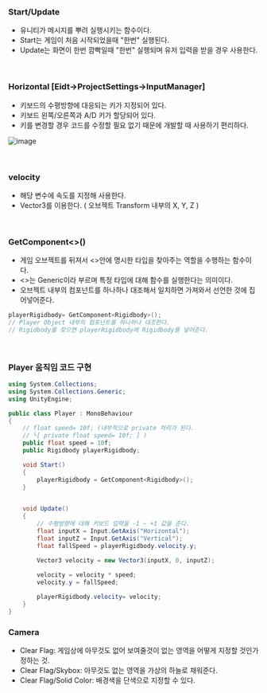### Start/Update
- 유니티가 메시지를 뿌려 실행시키는 함수이다.
- Start는 게임이 처음 시작되었을때 "한번" 실행된다.
- Update는 화면이 한번 깜빡일때 "한번" 실행되며 유저 입력을 받을 경우 사용한다.

<br>


### Horizontal [Eidt->ProjectSettings->InputManager]
- 키보드의 수평방향에 대응되는 키가 지정되어 있다.
- 키보드 왼쪽/오른쪽과 A/D 키가 할당되어 있다.  
- 키를 변경할  경우 코드를 수정할 필요 없기 때문에 개발할 때 사용하기 편리하다.

![image](https://user-images.githubusercontent.com/79950504/178424992-d4aa95a2-69d3-42d3-8475-ad042e3ce2b6.png)  


<br>

### velocity
- 해당 변수에 속도를 지정해 사용한다.
- Vector3를 이용한다. ( 오브젝트 Transform 내부의 X, Y, Z )


<br>


### GetComponent<>()
- 게임 오브젝트를 뒤져서 <>안에 명시한 타입을 찾아주는 역할을 수행하는 함수이다.
- <>는 Generic이라 부르며 특정 타입에 대해 함수를 실행한다는 의미이다. 
- 오브젝트 내부의 컴포넌트를 하나하나 대조해서 일치하면 가져와서 선언한 것에 집어넣어준다.
```C#
playerRigidbody= GetComponent<Rigidbody>();
// Player Object 내부의 컴포넌트를 하나하나 대조한다.
// Rigidbody를 찾으면 playerRigidbody에 Rigidbody를 넣어준다.
```


<br>


### Player 움직임 코드 구현
```C#
using System.Collections;
using System.Collections.Generic;
using UnityEngine;

public class Player : MonoBehaviour
{
    // float speed= 10f; (내부적으로 private 처리가 된다.
    // └[ private float speed= 10f; ] )
    public float speed = 10f; 
    public Rigidbody playerRigidbody;

    void Start()
    {
        playerRigidbody = GetComponent<Rigidbody>();
    }

    
    void Update()
    {
        // 수평방향에 대해 키보드 입력을 -1 ~ +1 값을 준다.
        float inputX = Input.GetAxis("Horizontal");
        float inputZ = Input.GetAxis("Vertical");
        float fallSpeed = playerRigidbody.velocity.y;

        Vector3 velocity = new Vector3(inputX, 0, inputZ);
        
        velocity = velocity * speed;
        velocity.y = fallSpeed;

        playerRigidbody.velocity= velocity;
    }
}
```


### Camera
- Clear Flag: 게임상에 아무것도 없어 보여줄것이 없는 영역을 어떻게 지정할 것인가 정하는 것.
- Clear Flag/Skybox: 아무것도 없는 영역을 가상의 하늘로 채워준다.
- Clear Flag/Solid Color: 배경색을 단색으로 지정할 수 있다.
